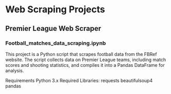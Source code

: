 # Web Scraping Projects

## Premier League Web Scraper 
### Football_matches_data_scraping.ipynb
This project is a Python script that scrapes football data from the FBRef website. The script collects data on Premier League teams, including match scores and shooting statistics, and compiles it into a Pandas DataFrame for analysis.

Requirements
Python 3.x
Required Libraries:
requests
beautifulsoup4
pandas
